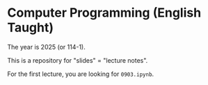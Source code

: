 # Computer Programming (English Taught)

The year is 2025 (or 114-1).

This is a repository for "slides" = "lecture notes".

For the first lecture, you are looking for `0903.ipynb`.
